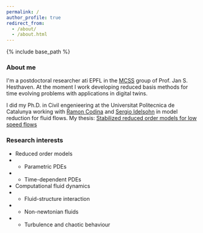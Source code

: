 ```yaml
---
permalink: /
author_profile: true
redirect_from:
  - /about/
  - /about.html
---
```


{% include base_path %}


### About me
  I'm a postdoctoral researcher ati EPFL in the [MCSS](https://www.epfl.ch/labs/mcss/) group of Prof. Jan S. Hesthaven. At the moment I work developing reduced basis methods for time evolving problems with applications in digital twins.

I did my Ph.D. in Civil engenieering at the Universitat Politecnica de Catalunya working with [Ramon Codina](https://deca.upc.edu/en/people/ramon.codina) and [Sergio Idelsohn](https://www.cimne.com/m1898/people/directory) in model reduction for fluid flows. My thesis: [Stabilized reduced order models for low speed flows]([https://iris.sissa.it/handle/20.500.11767/114329](https://upcommons.upc.edu/handle/2117/190157))  

### Research interests
* Reduced order models
* * Parametric PDEs
* * Time-dependent PDEs
* Computational fluid dynamics
* * Fluid-structure interaction
* * Non-newtonian fluids
* * Turbulence and chaotic behaviour

